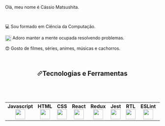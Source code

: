 Olá, meu nome é Cássio Matsushita. 

<article class="markdown-body entry-content container-lg f5" itemprop="text"><div dir="auto">
 
   <p dir="auto">
  <br>
    </p><div dir="auto">
  <p dir="auto"><g-emoji class="g-emoji" alias="computer" fallback-src="https://github.githubassets.com/images/icons/emoji/unicode/1f4bb.png">💻</g-emoji>  Sou formado em Ciência da Computação.</p>
  <img class="emoji" title=":neckbeard:" alt=":neckbeard:" src="https://github.githubassets.com/images/icons/emoji/neckbeard.png" height="20" width="20" align="absmiddle"> Adoro manter a mente ocupada resolvendo problemas.</p><p dir="auto">
  </p><p dir="auto"> <g-emoji class="g-emoji" alias="heart_eyes" fallback-src="https://github.githubassets.com/images/icons/emoji/unicode/1f60d.png">😍</g-emoji> Gosto de filmes, séries, animes, músicas e cachorros.</p>
      <div dir="auto">
  <br>
</div>
<div align="center" dir="auto">



<h2 dir="auto"><a id="user-content-tecnologias-e-ferramentas" class="anchor" aria-hidden="true" href="#tecnologias-e-ferramentas"><svg class="octicon octicon-link" viewBox="0 0 16 16" version="1.1" width="16" height="16" aria-hidden="true"><path fill-rule="evenodd" d="M7.775 3.275a.75.75 0 001.06 1.06l1.25-1.25a2 2 0 112.83 2.83l-2.5 2.5a2 2 0 01-2.83 0 .75.75 0 00-1.06 1.06 3.5 3.5 0 004.95 0l2.5-2.5a3.5 3.5 0 00-4.95-4.95l-1.25 1.25zm-4.69 9.64a2 2 0 010-2.83l2.5-2.5a2 2 0 012.83 0 .75.75 0 001.06-1.06 3.5 3.5 0 00-4.95 0l-2.5 2.5a3.5 3.5 0 004.95 4.95l1.25-1.25a.75.75 0 00-1.06-1.06l-1.25 1.25a2 2 0 01-2.83 0z"></path></svg></a>Tecnologias e Ferramentas</h2>
<div dir="auto"><br>
 
<br><table width="320px">
    <tbody>
        <tr valign="top">
            <td width="80px" align="center">
            <span><strong>Javascript</strong></span><br>
            <a target="_blank" rel="noopener noreferrer nofollow" href="https://camo.githubusercontent.com/85fe5c1ea414287d8a9bc8eb336b53dc79a21a3352d9b5e26fc1c31c4aac6e01/68747470733a2f2f75706c6f61642e766563746f726c6f676f2e7a6f6e652f6c6f676f732f6a6176617363726970742f696d616765732f32333965633861342d313633652d343739322d383362362d3366366439363931313735372e737667"><img height="32px" src="https://camo.githubusercontent.com/85fe5c1ea414287d8a9bc8eb336b53dc79a21a3352d9b5e26fc1c31c4aac6e01/68747470733a2f2f75706c6f61642e766563746f726c6f676f2e7a6f6e652f6c6f676f732f6a6176617363726970742f696d616765732f32333965633861342d313633652d343739322d383362362d3366366439363931313735372e737667" data-canonical-src="https://upload.vectorlogo.zone/logos/javascript/images/239ec8a4-163e-4792-83b6-3f6d96911757.svg" style="max-width: 100%;"></a>
            </td>
            <td width="80px" align="center">
            <span><strong>HTML</strong></span><br>
            <a target="_blank" rel="noopener noreferrer nofollow" href="https://camo.githubusercontent.com/da7acacadecf91d6dc02efcd2be086bb6d78ddff19a1b7a0ab2755a6fda8b1e9/68747470733a2f2f63646e2e6a7364656c6976722e6e65742f67682f64657669636f6e732f64657669636f6e2f69636f6e732f68746d6c352f68746d6c352d6f726967696e616c2e737667"><img height="32" src="https://camo.githubusercontent.com/da7acacadecf91d6dc02efcd2be086bb6d78ddff19a1b7a0ab2755a6fda8b1e9/68747470733a2f2f63646e2e6a7364656c6976722e6e65742f67682f64657669636f6e732f64657669636f6e2f69636f6e732f68746d6c352f68746d6c352d6f726967696e616c2e737667" data-canonical-src="https://cdn.jsdelivr.net/gh/devicons/devicon/icons/html5/html5-original.svg" style="max-width: 100%;"></a>
            </td>
            <td width="80px" align="center">
            <span><strong>CSS</strong></span><br>
            <a target="_blank" rel="noopener noreferrer nofollow" href="https://camo.githubusercontent.com/2e496d4bfc6f753ddca87b521ce95c88219f77800212ffa6d4401ad368c82170/68747470733a2f2f63646e2e6a7364656c6976722e6e65742f67682f64657669636f6e732f64657669636f6e2f69636f6e732f637373332f637373332d6f726967696e616c2e737667"><img height="32px" src="https://camo.githubusercontent.com/2e496d4bfc6f753ddca87b521ce95c88219f77800212ffa6d4401ad368c82170/68747470733a2f2f63646e2e6a7364656c6976722e6e65742f67682f64657669636f6e732f64657669636f6e2f69636f6e732f637373332f637373332d6f726967696e616c2e737667" data-canonical-src="https://cdn.jsdelivr.net/gh/devicons/devicon/icons/css3/css3-original.svg" style="max-width: 100%;"></a>
            </td>
            <td width="80px" align="center">
            <span><strong>React</strong></span><br>
            <a target="_blank" rel="noopener noreferrer nofollow" href="https://camo.githubusercontent.com/27d0b117da00485c56d69aef0fa310a3f8a07abecc8aa15fa38c8b78526c60ac/68747470733a2f2f63646e2e6a7364656c6976722e6e65742f67682f64657669636f6e732f64657669636f6e2f69636f6e732f72656163742f72656163742d6f726967696e616c2e737667"><img height="32px" src="https://camo.githubusercontent.com/27d0b117da00485c56d69aef0fa310a3f8a07abecc8aa15fa38c8b78526c60ac/68747470733a2f2f63646e2e6a7364656c6976722e6e65742f67682f64657669636f6e732f64657669636f6e2f69636f6e732f72656163742f72656163742d6f726967696e616c2e737667" data-canonical-src="https://cdn.jsdelivr.net/gh/devicons/devicon/icons/react/react-original.svg" style="max-width: 100%;"></a>
            </td>
            <td width="80px" align="center">
            <span><strong>Redux</strong></span><br>
            <a target="_blank" rel="noopener noreferrer nofollow" href="https://camo.githubusercontent.com/7b7f04b16cc2d2d4a32985710e4d640985337a32bbb1e60cdacede2c8a4ae57b/68747470733a2f2f63646e2e776f726c64766563746f726c6f676f2e636f6d2f6c6f676f732f72656475782e737667"><img height="32" src="https://camo.githubusercontent.com/7b7f04b16cc2d2d4a32985710e4d640985337a32bbb1e60cdacede2c8a4ae57b/68747470733a2f2f63646e2e776f726c64766563746f726c6f676f2e636f6d2f6c6f676f732f72656475782e737667" data-canonical-src="https://cdn.worldvectorlogo.com/logos/redux.svg" style="max-width: 100%;"></a>
            </td>
            <td width="80px" align="center">
            <span><strong>Jest</strong></span><br>
            <a target="_blank" rel="noopener noreferrer nofollow" href="https://camo.githubusercontent.com/ce0a32825268b09cd5e0fc7c2a09c587a708491427cb794cade8f1866f7284c6/68747470733a2f2f7777772e766563746f726c6f676f2e7a6f6e652f6c6f676f732f6a6573746a73696f2f6a6573746a73696f2d69636f6e2e737667"><img height="32px" src="https://camo.githubusercontent.com/ce0a32825268b09cd5e0fc7c2a09c587a708491427cb794cade8f1866f7284c6/68747470733a2f2f7777772e766563746f726c6f676f2e7a6f6e652f6c6f676f732f6a6573746a73696f2f6a6573746a73696f2d69636f6e2e737667" data-canonical-src="https://www.vectorlogo.zone/logos/jestjsio/jestjsio-icon.svg" style="max-width: 100%;"></a>
            </td><td width="80px" align="center">
            <span><strong>RTL</strong></span><br>
            <a target="_blank" rel="noopener noreferrer nofollow" href="https://camo.githubusercontent.com/aa85cea585880ae694b4fe8dde116d092b8907d6351c71fcd76f00f7586fad72/68747470733a2f2f74657374696e672d6c6962726172792e636f6d2f696d672f6f63746f7075732d313238783132382e706e67"><img height="32" src="https://camo.githubusercontent.com/aa85cea585880ae694b4fe8dde116d092b8907d6351c71fcd76f00f7586fad72/68747470733a2f2f74657374696e672d6c6962726172792e636f6d2f696d672f6f63746f7075732d313238783132382e706e67" data-canonical-src="https://testing-library.com/img/octopus-128x128.png" style="max-width: 100%;"></a>
            </td>
            <td width="80px" align="center">
            <span><strong>ESLint</strong></span><br>
            <a target="_blank" rel="noopener noreferrer nofollow" href="https://camo.githubusercontent.com/8ba0fdaf8e9ed09666decdff3cd38f0aa840bb98b594872cbd14b90caef7069c/68747470733a2f2f7777772e766563746f726c6f676f2e7a6f6e652f6c6f676f732f65736c696e742f65736c696e742d69636f6e2e737667"><img height="32px" src="https://camo.githubusercontent.com/8ba0fdaf8e9ed09666decdff3cd38f0aa840bb98b594872cbd14b90caef7069c/68747470733a2f2f7777772e766563746f726c6f676f2e7a6f6e652f6c6f676f732f65736c696e742f65736c696e742d69636f6e2e737667" data-canonical-src="https://www.vectorlogo.zone/logos/eslint/eslint-icon.svg" style="max-width: 100%;"></a>
            </td>
            <td width="80px" align="center">
            <span><strong>Node.JS</strong></span><br>
            <a target="_blank" rel="noopener noreferrer nofollow" href="https://camo.githubusercontent.com/a7f17453cfb5f6a705c1337e7fa7556795376b9534bd0fad48f862c5284d57ca/68747470733a2f2f69636f6e67722e616d2f64657669636f6e2f6e6f64656a732d6f726967696e616c2e7376673f73697a653d31323826636f6c6f723d63757272656e74436f6c6f72"><img height="32px" src="https://camo.githubusercontent.com/a7f17453cfb5f6a705c1337e7fa7556795376b9534bd0fad48f862c5284d57ca/68747470733a2f2f69636f6e67722e616d2f64657669636f6e2f6e6f64656a732d6f726967696e616c2e7376673f73697a653d31323826636f6c6f723d63757272656e74436f6c6f72" data-canonical-src="https://icongr.am/devicon/nodejs-original.svg?size=128&amp;color=currentColor" style="max-width: 100%;"></a>
            </td>
            <td width="80px" align="center">
            <span><strong>Docker</strong></span><br>
            <a target="_blank" rel="noopener noreferrer nofollow" href="https://camo.githubusercontent.com/2d0400944ccf84f3329ab5c5c44b991b2ccc7d966fcd598aa08ecb4a0806686c/68747470733a2f2f69636f6e67722e616d2f64657669636f6e2f646f636b65722d6f726967696e616c2e7376673f73697a653d31323826636f6c6f723d63757272656e74436f6c6f72"><img height="32px" src="https://camo.githubusercontent.com/2d0400944ccf84f3329ab5c5c44b991b2ccc7d966fcd598aa08ecb4a0806686c/68747470733a2f2f69636f6e67722e616d2f64657669636f6e2f646f636b65722d6f726967696e616c2e7376673f73697a653d31323826636f6c6f723d63757272656e74436f6c6f72" data-canonical-src="https://icongr.am/devicon/docker-original.svg?size=128&amp;color=currentColor" style="max-width: 100%;"></a>
            </td>
            <td width="80px" align="center">
            <span><strong>MySQL</strong></span><br>
            <a target="_blank" rel="noopener noreferrer nofollow" href="https://camo.githubusercontent.com/90cf945bef49965e0b7fc375fcf42bd7186cc6212bf9ca891c2b6e2ec8555403/68747470733a2f2f69636f6e67722e616d2f64657669636f6e2f6d7973716c2d6f726967696e616c2e7376673f73697a653d31323826636f6c6f723d63757272656e74436f6c6f72"><img height="32px" src="https://camo.githubusercontent.com/90cf945bef49965e0b7fc375fcf42bd7186cc6212bf9ca891c2b6e2ec8555403/68747470733a2f2f69636f6e67722e616d2f64657669636f6e2f6d7973716c2d6f726967696e616c2e7376673f73697a653d31323826636f6c6f723d63757272656e74436f6c6f72" data-canonical-src="https://icongr.am/devicon/mysql-original.svg?size=128&amp;color=currentColor" style="max-width: 100%;"></a>
            </td>
            <td width="80px" align="center">
            <span><strong>GitHub</strong></span><br>
            <a target="_blank" rel="noopener noreferrer nofollow" href="https://camo.githubusercontent.com/16be95bd3788f28af052f428b1f3c3401d5da11ff7c199464348f586601aacb5/68747470733a2f2f69636f6e67722e616d2f64657669636f6e2f6769746875622d6f726967696e616c2e7376673f73697a653d31323826636f6c6f723d63757272656e74436f6c6f72"><img height="32px" src="https://camo.githubusercontent.com/16be95bd3788f28af052f428b1f3c3401d5da11ff7c199464348f586601aacb5/68747470733a2f2f69636f6e67722e616d2f64657669636f6e2f6769746875622d6f726967696e616c2e7376673f73697a653d31323826636f6c6f723d63757272656e74436f6c6f72" data-canonical-src="https://icongr.am/devicon/github-original.svg?size=128&amp;color=currentColor" style="max-width: 100%;"></a>
            </td>
            <td width="80px" align="center">
            <span><strong>Git</strong></span><br>
            <a target="_blank" rel="noopener noreferrer nofollow" href="https://camo.githubusercontent.com/ddd323c6c51fbc9a81fcbb60fe25a588ab59fdd6567b7e827f4d2d5c4e09f6a1/68747470733a2f2f63646e2e6a7364656c6976722e6e65742f67682f64657669636f6e732f64657669636f6e2f69636f6e732f6769742f6769742d706c61696e2e737667"><img height="32px" src="https://camo.githubusercontent.com/ddd323c6c51fbc9a81fcbb60fe25a588ab59fdd6567b7e827f4d2d5c4e09f6a1/68747470733a2f2f63646e2e6a7364656c6976722e6e65742f67682f64657669636f6e732f64657669636f6e2f69636f6e732f6769742f6769742d706c61696e2e737667" data-canonical-src="https://cdn.jsdelivr.net/gh/devicons/devicon/icons/git/git-plain.svg" style="max-width: 100%;"></a>
            </td>
        </tr>
      </tbody>
  </table>
